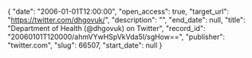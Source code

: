 {
  "date": "2006-01-01T12:00:00", 
  "open_access": true, 
  "target_url": "https://twitter.com/dhgovuk/", 
  "description": "", 
  "end_date": null, 
  "title": "Department of Health (@dhgovuk) on Twitter", 
  "record_id": "20060101T120000/ahmVYwHSpVkVda5I/sgHow==", 
  "publisher": "twitter.com", 
  "slug": 66507, 
  "start_date": null
}

